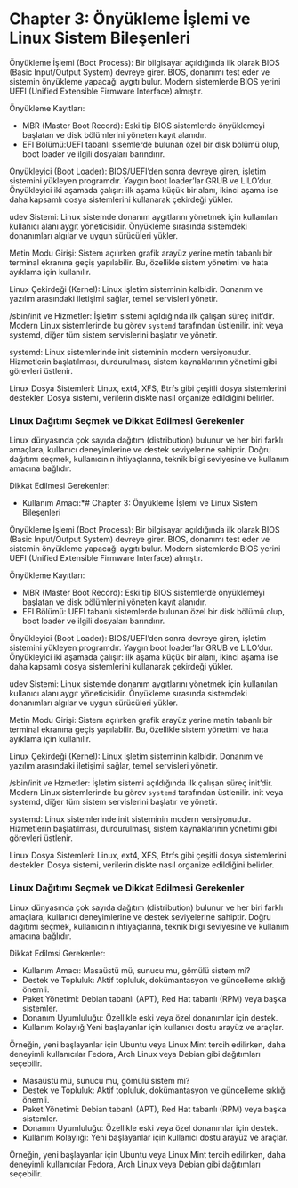 # Chapter 3: Önyükleme İşlemi ve Linux Sistem Bileşenleri

Önyükleme İşlemi (Boot Process): 
Bir bilgisayar açıldığında ilk olarak BIOS (Basic Input/Output System) devreye girer. BIOS, donanımı test eder ve sistemin önyükleme yapacağı aygıtı bulur. Modern sistemlerde BIOS yerini UEFI (Unified Extensible Firmware Interface) almıştır.

Önyükleme Kayıtları:
- MBR (Master Boot Record): Eski tip BIOS sistemlerde önyüklemeyi başlatan ve disk bölümlerini yöneten kayıt alanıdır. 
- EFI Bölümü:UEFI tabanlı sisemlerde bulunan özel bir disk bölümü olup, boot loader ve ilgili dosyaları barındırır.

Önyükleyici (Boot Loader):
BIOS/UEFI’den sonra devreye giren, işletim sistemini yükleyen programdır. Yaygın boot loader’lar GRUB ve LILO’dur. Önyükleyici iki aşamada çalışır: ilk aşama küçük bir alanı, ikinci aşama ise daha kapsamlı dosya sistemlerini kullanarak çekirdeği yükler.

udev Sistemi:
Linux sistemde donanım aygıtlarını yönetmek için kullanılan kullanıcı alanı aygıt yöneticisidir. Önyükleme sırasında sistemdeki donanımları algılar ve uygun sürücüleri yükler.

Metin Modu Girişi: 
Sistem açılırken grafik arayüz yerine metin tabanlı bir terminal ekranına geçiş yapılabilir. Bu, özellikle sistem yönetimi ve hata ayıklama için kullanılır.

Linux Çekirdeği (Kernel):
Linux işletim sisteminin kalbidir. Donanım ve yazılım arasındaki iletişimi sağlar, temel servisleri yönetir.

/sbin/init ve Hizmetler: 
İşletim sistemi açıldığında ilk çalışan süreç init’dir. Modern Linux sistemlerinde bu görev `systemd` tarafından üstlenilir. init veya systemd, diğer tüm sistem servislerini başlatır ve yönetir.

systemd:
Linux sistemlerinde init sisteminin modern versiyonudur. Hizmetlerin başlatılması, durdurulması, sistem kaynaklarının yönetimi gibi görevleri üstlenir.

Linux Dosya Sistemleri: 
Linux, ext4, XFS, Btrfs gibi çeşitli dosya sistemlerini destekler. Dosya sistemi, verilerin diskte nasıl organize edildiğini belirler.



### Linux Dağıtımı Seçmek ve Dikkat Edilmesi Gerekenler

Linux dünyasında çok sayıda dağıtım (distribution) bulunur ve her biri farklı amaçlara, kullanıcı deneyimlerine ve destek seviyelerine sahiptir. Doğru dağıtımı seçmek, kullanıcının ihtiyaçlarına, teknik bilgi seviyesine ve kullanım amacına bağlıdır.

Dikkat Edilmesi Gerekenler:
- Kullanım Amacı:*# Chapter 3: Önyükleme İşlemi ve Linux Sistem Bileşenleri

Önyükleme İşlemi (Boot Process): 
Bir bilgisayar açıldığında ilk olarak BIOS (Basic Input/Output System) devreye girer. BIOS, donanımı test eder ve sistemin önyükleme yapacağı aygıtı bulur. Modern sistemlerde BIOS yerini UEFI (Unified Extensible Firmware Interface) almıştır.

Önyükleme Kayıtları: 
- MBR (Master Boot Record): Eski tip BIOS sistemlerde önyüklemeyi başlatan ve disk bölümlerini yöneten kayıt alanıdır. 
- EFI Bölümü: UEFI tabanlı sistemlerde bulunan özel bir disk bölümü olup, boot loader ve ilgili dosyaları barındırır.

Önyükleyici (Boot Loader):
BIOS/UEFI’den sonra devreye giren, işletim sistemini yükleyen programdır. Yaygın boot loader’lar GRUB ve LILO’dur. Önyükleyici iki aşamada çalışır: ilk aşama küçük bir alanı, ikinci aşama ise daha kapsamlı dosya sistemlerini kullanarak çekirdeği yükler.

udev Sistemi:
Linux sistemde donanım aygıtlarını yönetmek için kullanılan kullanıcı alanı aygıt yöneticisidir. Önyükleme sırasında sistemdeki donanımları algılar ve uygun sürücüleri yükler.

Metin Modu Girişi:
Sistem açılırken grafik arayüz yerine metin tabanlı bir terminal ekranına geçiş yapılabilir. Bu, özellikle sistem yönetimi ve hata ayıklama için kullanılır.

Linux Çekirdeği (Kernel): 
Linux işletim sisteminin kalbidir. Donanım ve yazılım arasındaki iletişimi sağlar, temel servisleri yönetir.

/sbin/init ve Hzmetler:
İşletim sistemi açıldığında ilk çalışan süreç init’dir. Modern Linux sistemlerinde bu görev `systemd` tarafından üstlenilir. init veya systemd, diğer tüm sistem servislerini başlatır ve yönetir.

systemd:
Linux sistemlerinde init sisteminin modern versiyonudur. Hizmetlerin başlatılması, durdurulması, sistem kaynaklarının yönetimi gibi görevleri üstlenir.

Linux Dosya Sistemleri:
Linux, ext4, XFS, Btrfs gibi çeşitli dosya sistemlerini destekler. Dosya sistemi, verilerin diskte nasıl organize edildiğini belirler.



### Linux Dağıtımı Seçmek ve Dikkat Edilmesi Gerekenler

Linux dünyasında çok sayıda dağıtım (distribution) bulunur ve her biri farklı amaçlara, kullanıcı deneyimlerine ve destek seviyelerine sahiptir. Doğru dağıtımı seçmek, kullanıcının ihtiyaçlarına, teknik bilgi seviyesine ve kullanım amacına bağlıdır.

Dikkat Edilmsi Gerekenler:
- Kullanım Amacı: Masaüstü mü, sunucu mu, gömülü sistem mi? 
- Destek ve Topluluk: Aktif topluluk, dokümantasyon ve güncelleme sıklığı önemli. 
- Paket Yönetimi: Debian tabanlı (APT), Red Hat tabanlı (RPM) veya başka sistemler.
- Donanım Uyumluluğu: Özellikle eski veya özel donanımlar için destek. 
- Kullanım Kolaylığ Yeni başlayanlar için kullanıcı dostu arayüz ve araçlar.

Örneğin, yeni başlayanlar için Ubuntu veya Linux Mint tercih edilirken, daha deneyimli kullanıcılar Fedora, Arch Linux veya Debian gibi dağıtımları seçebilir.
- Masaüstü mü, sunucu mu, gömülü sistem mi? 
- Destek ve Topluluk: Aktif topluluk, dokümantasyon ve güncelleme sıklığı önemli. 
- Paket Yönetimi: Debian tabanlı (APT), Red Hat tabanlı (RPM) veya başka sistemler. 
- Donanım Uyumluluğu: Özellikle eski veya özel donanımlar için destek. 
- Kullanım Kolaylığı: Yeni başlayanlar için kullanıcı dostu arayüz ve araçlar.

Örneğin, yeni başlayanlar için Ubuntu veya Linux Mint tercih edilirken, daha deneyimli kullanıcılar Fedora, Arch Linux veya Debian gibi dağıtımları seçebilir.

